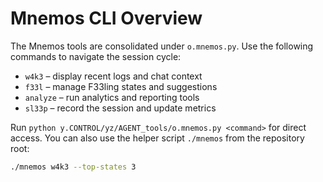 # Mnemos CLI Overview

The Mnemos tools are consolidated under `o.mnemos.py`. Use the following commands to navigate the session cycle:

- `w4k3` – display recent logs and chat context
- `f33l` – manage F33ling states and suggestions
- `analyze` – run analytics and reporting tools
- `sl33p` – record the session and update metrics

Run `python y.CONTROL/yz/AGENT_tools/o.mnemos.py <command>` for direct access.
You can also use the helper script `./mnemos` from the repository root:

```bash
./mnemos w4k3 --top-states 3
```
